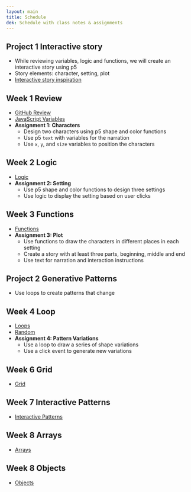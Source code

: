 ```yaml
---
layout: main
title: Schedule
dek: Schedule with class notes & assignments
---
```


## Project 1 **Interactive story**
- While reviewing variables, logic and functions, we will create an interactive story using p5
- Story elements: character, setting, plot
- [Interactive story inspiration](inspiration/interactive_story/)

## Week 1 **Review**
- [GitHub Review](notes/github)
- [JavaScript Variables](notes/variables)
- **Assignment 1: Characters**
	- Design two characters using p5 shape and color functions
	- Use p5 `text` with variables for the narration
	- Use `x`, `y`, and `size` variables to position the characters

## Week 2 **Logic**
- [Logic](notes/logic)
- **Assignment 2: Setting**
	- Use p5 shape and color functions to design three settings
	- Use logic to display the setting based on user clicks

## Week 3 **Functions**
- [Functions](notes/functions)
- **Assignment 3: Plot**
	- Use functions to draw the characters in different places in each setting
	- Create a story with at least three parts, beginning, middle and end
	- Use text for narration and interaction instructions

## Project 2 **Generative Patterns**
- Use loops to create patterns that change 

## Week 4 **Loop**
- [Loops](notes/loop)
- [Random](notes/random)
- **Assignment 4: Pattern Variations**
	- Use a loop to draw a series of shape variations
	- Use a click event to generate new variations

## Week 6 **Grid**
- [Grid](notes/grid)

## Week 7 **Interactive Patterns**
- [Interactive Patterns]()

## Week 8 Arrays
- [Arrays]()

<!-- 
	rectXY.push([mouseX, mouseY]);
 -->

## Week 8 Objects
- [Objects]()


<!-- 

other courses
	http://www.cs.cmu.edu/~./15110/schedule.html
	http://cmuems.com/2015c/
	http://www.cs.cmu.edu/~112/notes/notes-1d-lists.html
	https://creative-coding.decontextualize.com/
	http://coursescript.com/notes/interactivecomputing/objects/index.html



midterm - giphy
- meme generator - user adds meme search and text for meme and it generates meme with image
- meme madlibs/quiz game
- meme choose the right image for search term
- 

interactive story
	- decision tree, user experience map
	- input vs branching stories
	- randomized outputs
interactive comic
	- clicking on images
	- decision trees etc
interactive video
	- using web video
	- combine video sources
	- youtube and native video
data api
	- data viz
	- user input
meme generator
	- get a random image
	- random text
	- 

css3
more git
threejs?
libraries?

http://teachingmultimedia.net/mmp420syllabus.html

-->